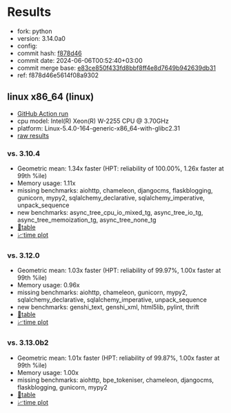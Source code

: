 # Results

- fork: python
- version: 3.14.0a0
- config: 
- commit hash: [f878d46](https://github.com/python/cpython/commit/f878d46)
- commit date: 2024-06-06T00:52:40+03:00
- commit merge base: [e83ce850f433fd8bbf8ff4e8d7649b942639db31](https://github.com/python/cpython/commit/e83ce850f433fd8bbf8ff4e8d7649b942639db31)
- ref: f878d46e5614f08a9302

## linux x86_64 (linux)

- [GitHub Action run](https://github.com/faster-cpython/benchmarking/actions/runs/9415712555)
- cpu model: Intel(R) Xeon(R) W-2255 CPU @ 3.70GHz
- platform: Linux-5.4.0-164-generic-x86_64-with-glibc2.31
- [raw results](bm-20240606-linux-x86_64-python-f878d46e5614f08a9302-3.14.0a0-f878d46.json)

### vs. 3.10.4

- Geometric mean: 1.34x faster (HPT: reliability of 100.00%, 1.26x faster at 99th %ile)
- Memory usage: 1.11x
- missing benchmarks: aiohttp, chameleon, djangocms, flaskblogging, gunicorn, mypy2, sqlalchemy_declarative, sqlalchemy_imperative, unpack_sequence
- new benchmarks: async_tree_cpu_io_mixed_tg, async_tree_io_tg, async_tree_memoization_tg, async_tree_none_tg
- [📄table](bm-20240606-linux-x86_64-python-f878d46e5614f08a9302-3.14.0a0-f878d46-vs-3.10.4.md)
- [📈time plot](bm-20240606-linux-x86_64-python-f878d46e5614f08a9302-3.14.0a0-f878d46-vs-3.10.4.svg)

### vs. 3.12.0

- Geometric mean: 1.03x faster (HPT: reliability of 99.97%, 1.00x faster at 99th %ile)
- Memory usage: 0.96x
- missing benchmarks: aiohttp, chameleon, gunicorn, mypy2, sqlalchemy_declarative, sqlalchemy_imperative, unpack_sequence
- new benchmarks: genshi_text, genshi_xml, html5lib, pylint, thrift
- [📄table](bm-20240606-linux-x86_64-python-f878d46e5614f08a9302-3.14.0a0-f878d46-vs-3.12.0.md)
- [📈time plot](bm-20240606-linux-x86_64-python-f878d46e5614f08a9302-3.14.0a0-f878d46-vs-3.12.0.svg)

### vs. 3.13.0b2

- Geometric mean: 1.01x faster (HPT: reliability of 99.87%, 1.00x faster at 99th %ile)
- Memory usage: 1.00x
- missing benchmarks: aiohttp, bpe_tokeniser, chameleon, djangocms, flaskblogging, gunicorn, mypy2
- [📄table](bm-20240606-linux-x86_64-python-f878d46e5614f08a9302-3.14.0a0-f878d46-vs-3.13.0b2.md)
- [📈time plot](bm-20240606-linux-x86_64-python-f878d46e5614f08a9302-3.14.0a0-f878d46-vs-3.13.0b2.svg)

